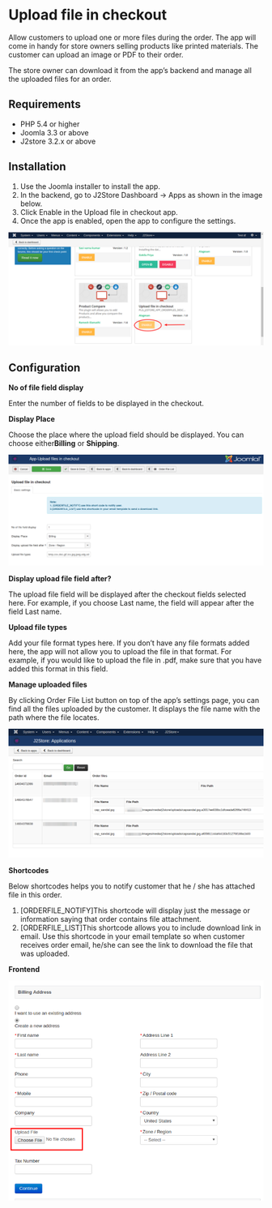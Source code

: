 # Upload file in checkout

Allow customers to upload one or more files during the order. The app will come in handy for store owners selling products like printed materials. The customer can upload an image or PDF to their order.

The store owner can download it from the app’s backend and manage all the uploaded files for an order.

## Requirements <a id="requirements"></a>

* PHP 5.4 or higher
* Joomla 3.3 or above
* J2store 3.2.x or above

## Installation <a id="installation"></a>

1. Use the Joomla installer to install the app.
2. In the backend, go to J2Store Dashboard -&gt; Apps as shown in the image below.
3. Click Enable in the Upload file in checkout app.
4. Once the app is enabled, open the app to configure the settings.

![fu01](https://raw.githubusercontent.com/j2store/doc-images/master/apps/upload%20file%20in%20checkout/file_upload_01.png)

## Configuration <a id="configuration"></a>

**No of file field display**

Enter the number of fields to be displayed in the checkout.

**Display Place**

Choose the place where the upload field should be displayed. You can choose either**Billing** or **Shipping**.

![fu02](https://raw.githubusercontent.com/j2store/doc-images/master/apps/upload%20file%20in%20checkout/file_upload_02.png)

**Display upload file field after?**

The upload file field will be displayed after the checkout fields selected here. For example, if you choose Last name, the field will appear after the field Last name.

**Upload file types**

Add your file format types here. If you don’t have any file formats added here, the app will not allow you to upload the file in that format. For example, if you would like to upload the file in .pdf, make sure that you have added this format in this field.

**Manage uploaded files**

By clicking Order File List button on top of the app’s settings page, you can find all the files uploaded by the customer. It displays the file name with the path where the file locates.

![fu03](https://raw.githubusercontent.com/j2store/doc-images/master/apps/upload%20file%20in%20checkout/file_upload_03.png)

**Shortcodes**

Below shortcodes helps you to notify customer that he / she has attached file in this order.

1. \[ORDERFILE\_NOTIFY\]This shortcode will display just the message or information saying that order contains file attachment.
2. \[ORDERFILE\_LIST\]This shortcode allows you to include download link in email. Use this shortcode in your email template so when customer receives order email, he/she can see the link to download the file that was uploaded.

**Frontend**

![fu04](https://raw.githubusercontent.com/j2store/doc-images/master/apps/upload%20file%20in%20checkout/file_upload_04.png)

